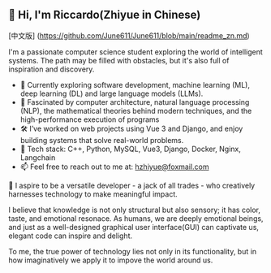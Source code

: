 ## 👋 Hi, I'm Riccardo(Zhiyue in Chinese) 
[中文版] (https://github.com/June611/June611/blob/main/readme_zn.md)

I'm a passionate computer science student exploring the world of intelligent systems. The path may be filled with obstacles, but it's also full of inspiration and discovery.


- 🌱 Currently exploring software development, machine learning (ML), deep learning (DL) and large language models (LLMs).
- 👋 Fascinated by computer architecture, natural language processing (NLP), the mathematical theories behind modern techniques, and the high-performance execution of programs
- 🛠️ I’ve worked on web projects using Vue 3 and Django, and enjoy building systems that solve real-world problems.
- 🧰 Tech stack: C++, Python, MySQL, Vue3, Django, Docker, Nginx, Langchain
- 📫 Feel free to reach out to me at: hzhiyue@foxmail.com

💭 I aspire to be a versatile developer - a jack of all trades - who creatively harnesses technology to make meaningful impact.


I believe that knowledge is not only structural but also sensory; it has color, taste, and emotional resonace. As humans, we are deeply emotional beings, and just as a well-designed graphical user interface(GUI) can captivate us, elegant code can inspire and delight.


To me, the true power of technology lies not only in its functionality, but in how imaginatively we apply it to impove the world around us.
